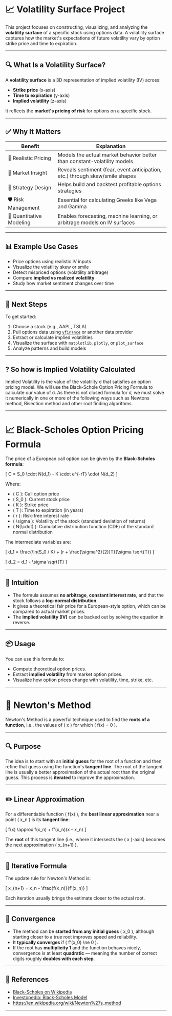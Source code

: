 # 📈 Volatility Surface Project

This project focuses on constructing, visualizing, and analyzing the **volatility surface** of a specific stock using options data. A volatility surface captures how the market's expectations of future volatility vary by option strike price and time to expiration.

---

## 🔍 What Is a Volatility Surface?

A **volatility surface** is a 3D representation of implied volatility (IV) across:

- **Strike price** (x-axis)
- **Time to expiration** (y-axis)
- **Implied volatility** (z-axis)

It reflects the **market's pricing of risk** for options on a specific stock.

---

## ✅ Why It Matters

| Benefit                   | Explanation                                                                 |
|---------------------------|-----------------------------------------------------------------------------|
| 🎯 Realistic Pricing       | Models the actual market behavior better than constant-volatility models   |
| 🔎 Market Insight          | Reveals sentiment (fear, event anticipation, etc.) through skew/smile shapes |
| 🧪 Strategy Design         | Helps build and backtest profitable options strategies                      |
| 🛡️ Risk Management         | Essential for calculating Greeks like Vega and Gamma                        |
| 🧠 Quantitative Modeling   | Enables forecasting, machine learning, or arbitrage models on IV surfaces   |

---

## 📊 Example Use Cases

- Price options using realistic IV inputs  
- Visualize the volatility skew or smile  
- Detect mispriced options (volatility arbitrage)  
- Compare **implied vs realized volatility**  
- Study how market sentiment changes over time  

---

## 🚀 Next Steps

To get started:

1. Choose a stock (e.g., AAPL, TSLA)
2. Pull options data using [`yfinance`](https://pypi.org/project/yfinance/) or another data provider
3. Extract or calculate implied volatilities
4. Visualize the surface with `matplotlib`, `plotly`, or `plot_surface`
5. Analyze patterns and build models

---

## ? So how is Implied Volatility Calculated

Implied Volatility is the value of the volatility σ that satisfies an option pricing model. We will
use the Black-Schole Option Pricing Formula to calculate our value of σ. As there is not closed formula for
σ, we must solve it numerically in one or more of the following ways such as Newtons method, Bisection method
and other root finding algorithms.

---

# 📈 Black-Scholes Option Pricing Formula

The price of a European call option can be given by the **Black-Scholes formula**:

\[
C = S_0 \cdot N(d_1) - K \cdot e^{-rT} \cdot N(d_2)
\]

Where:

- \( C \): Call option price  
- \( S_0 \): Current stock price  
- \( K \): Strike price  
- \( T \): Time to expiration (in years)  
- \( r \): Risk-free interest rate  
- \( \sigma \): Volatility of the stock (standard deviation of returns)  
- \( N(\cdot) \): Cumulative distribution function (CDF) of the standard normal distribution

The intermediate variables are:

\[
d_1 = \frac{\ln(S_0 / K) + (r + \frac{\sigma^2}{2})T}{\sigma \sqrt{T}}
\]

\[
d_2 = d_1 - \sigma \sqrt{T}
\]

---

## 🧠 Intuition

- The formula assumes **no arbitrage**, **constant interest rate**, and that the stock follows a **log-normal distribution**.
- It gives a theoretical fair price for a European-style option, which can be compared to actual market prices.
- The **implied volatility (IV)** can be backed out by solving the equation in reverse.

---

## 📦 Usage

You can use this formula to:

- Compute theoretical option prices.
- Extract **implied volatility** from market option prices.
- Visualize how option prices change with volatility, time, strike, etc.

---

# 🧮 Newton's Method

Newton's Method is a powerful technique used to find the **roots of a function**, i.e., the values of \( x \) for which \( f(x) = 0 \).

---

## 🔍 Purpose

The idea is to start with an **initial guess** for the root of a function and then refine that guess using the function's **tangent line**. The root of the tangent line is usually a better approximation of the actual root than the original guess. This process is **iterated** to improve the approximation.

---

## ✏️ Linear Approximation

For a differentiable function \( f(x) \), the **best linear approximation** near a point \( x_n \) is its **tangent line**:

\[
f(x) \approx f(x_n) + f'(x_n)(x - x_n)
\]

The **root** of this tangent line (i.e., where it intersects the \( x \)-axis) becomes the next approximation \( x_{n+1} \).

---

## 🔁 Iterative Formula

The update rule for Newton's Method is:

\[
x_{n+1} = x_n - \frac{f(x_n)}{f'(x_n)}
\]

Each iteration usually brings the estimate closer to the actual root.

---

## 🧠 Convergence

- The method can be **started from any initial guess** \( x_0 \), although starting closer to a true root improves speed and reliability.
- It **typically converges** if \( f'(x_0) \ne 0 \).
- If the root has **multiplicity 1** and the function behaves nicely, convergence is at least **quadratic** — meaning the number of correct digits roughly **doubles with each step**.

---

## 🔗 References

- [Black-Scholes on Wikipedia](https://en.wikipedia.org/wiki/Black–Scholes_model)
- [Investopedia: Black-Scholes Model](https://www.investopedia.com/terms/b/blackscholes.asp)
- https://en.wikipedia.org/wiki/Newton%27s_method

---


